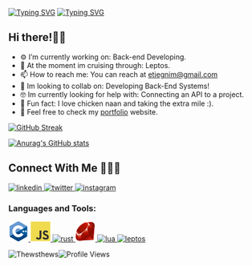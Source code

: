 [![Typing SVG](https://readme-typing-svg.demolab.com?font=Teko&size=41&pause=1000&color=7A2609&repeat=false&width=435&lines=Software+Huntsman+%F0%9F%94%AA)](https://git.io/typing-svg)
<a href="https://git.io/typing-svg"><img src="https://readme-typing-svg.demolab.com?font=Rajdhani&size=21&pause=1000&color=701403&repeat=false&width=435&lines=Leptos%2FRust+Developer;Forever+Honing+The+Edge" alt="Typing SVG" /></a>

## Hi there!✊🏾
- ⚙  I’m currently working on: Back-end Developing.
- 🧬 At the moment im cruising through: Leptos.
- 📫 How to reach me: You can reach at etiegnim@gmail.com
- 🤠 Im looking to collab on: Developing Back-End Systems!
- 🤓 Im currently looking for help with: Connecting an API to a project.
- 📎 Fun fact: I love chicken naan and taking the extra mile :).
- 🌙 Feel free to check my [portfolio](https://ttcom.vercel.app/) website.

[![GitHub Streak](https://streak-stats.demolab.com?user=Thewsthews&theme=youtube-dark&date_format=j%2Fn%5B%2FY%5D&card_width=500&card_height=210)](https://git.io/streak-stats)

[![Anurag's GitHub stats](https://github-readme-stats.vercel.app/api?username=Thewsthews&show_icons=true&theme=shadow_red&hide=stars)](https://github.com/Thewsthews/github-readme-stats)

## Connect With Me 🕵🏾‍♂️

<p align="left">
  <a href="https://www.linkedin.com/in/mathews-etiegni-994b8425b/" target="_blank">
    <img src="https://img.shields.io/badge/LinkedIn-000000?style=for-the-badge&logo=linkedin&logoColor=white" alt="linkedin"/>
  </a>
  <a href="https://twitter.com/BookofT_" target="_blank">
    <img src="https://img.shields.io/badge/Twitter-ffffff?style=for-the-badge&logo=twitter&logoColor=black" alt="twitter"/>
  </a>
  <a href="https://instagram.com/dvble.m_" target="_blank">
    <img src="https://img.shields.io/badge/Instagram-000000?style=for-the-badge&logo=instagram&logoColor=white" alt="instagram"/>
  </a>
</p>

<h3 align="left">Languages and Tools:</h3>

<p align="left"> 
  <a href="https://www.w3schools.com/cpp/" target="_blank" rel="noreferrer"> 
    <img src="https://raw.githubusercontent.com/devicons/devicon/master/icons/cplusplus/cplusplus-original.svg" alt="cplusplus" width="40" height="40"/> 
  </a>
  <a href="https://developer.mozilla.org/en-US/docs/Web/JavaScript" target="_blank" rel="noreferrer"> 
    <img src="https://raw.githubusercontent.com/devicons/devicon/master/icons/javascript/javascript-original.svg" alt="javascript" width="40" height="40"/> 
  </a>
  <a href="https://www.rust-lang.org" target="_blank" rel="noreferrer"> 
    <img src="https://www.vectorlogo.zone/logos/rust-lang/rust-lang-icon.svg" alt="rust" width="40" height="40"/> 
  </a>
  <a href="https://www.ruby-lang.org/" target="_blank" rel="noreferrer"> 
    <img src="https://raw.githubusercontent.com/devicons/devicon/master/icons/ruby/ruby-original.svg" alt="ruby" width="40" height="40"/> 
  </a>
  <a href="https://www.lua.org/" target="_blank" rel="noreferrer"> 
    <img src="https://www.vectorlogo.zone/logos/lua/lua-icon.svg" alt="lua" width="40" height="40"/> 
  </a>
  <a href="https://github.com/leptos-rs/leptos" target="_blank" rel="noreferrer">
    <img src="https://avatars.githubusercontent.com/u/118319153?s=200&v=4" alt="leptos" width="40" height="40"/>
</a>
</p>

<p><img align="left" src="https://github-readme-stats.vercel.app/api/top-langs?username=Thewsthews&show_icons=true&cache_seconds=1600&locale=en&layout=compact&bg_color=000000&text_color=ffffff&title_color=ff0000&border_color=8B0000" alt="Thewsthews" /></p>

![Profile Views](https://komarev.com/ghpvc/?username=Thewsthews&color=8b0000)
